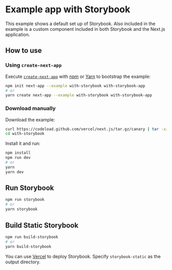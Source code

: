 # Example app with Storybook

This example shows a default set up of Storybook. Also included in the example is a custom component included in both Storybook and the Next.js application.

## How to use

### Using `create-next-app`

Execute [`create-next-app`](https://github.com/zeit/next.js/tree/canary/packages/create-next-app) with [npm](https://docs.npmjs.com/cli/init) or [Yarn](https://yarnpkg.com/lang/en/docs/cli/create/) to bootstrap the example:

```bash
npm init next-app --example with-storybook with-storybook-app
# or
yarn create next-app --example with-storybook with-storybook-app
```

### Download manually

Download the example:

```bash
curl https://codeload.github.com/vercel/next.js/tar.gz/canary | tar -xz --strip=2 next.js-canary/examples/with-storybook
cd with-storybook
```

Install it and run:

```bash
npm install
npm run dev
# or
yarn
yarn dev
```

## Run Storybook

```bash
npm run storybook
# or
yarn storybook
```

## Build Static Storybook

```bash
npm run build-storybook
# or
yarn build-storybook
```

You can use [Vercel](https://vercel.com/import?filter=next.js&utm_source=github&utm_medium=readme&utm_campaign=next-example) to deploy Storybook. Specify `storybook-static` as the output directory.
